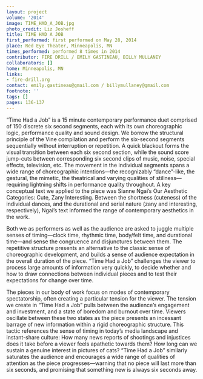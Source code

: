 ```yaml
---
layout: project
volume: '2014'
image: TIME_HAD_A_JOB.jpg
photo_credit: Liz Josheff
title: TIME HAD A JOB
first_performed: first performed on May 28, 2014
place: Red Eye Theater, Minneapolis, MN
times_performed: performed 8 times in 2014
contributor: FIRE DRILL / EMILY GASTINEAU, BILLY MULLANEY
collaborators: []
home: Minneapolis, MN
links:
- fire-drill.org
contact: emily.gastineau@gmail.com / billymullaney@gmail.com
footnote: ''
tags: []
pages: 136-137
---
```


“Time Had a Job” is a 15 minute contemporary performance duet comprised of 150 discrete six second segments, each with its own choreographic logic, performance quality and sound design. We borrow the structural principle of the Vine compilation and perform the six-second segments sequentially without interruption or repetition. A quick blackout forms the visual transition between each six second section, while the sound score jump-cuts between corresponding six second clips of music, noise, special effects, television, etc. The movement in the individual segments spans a wide range of choreographic intentions—the recognizably “dance”-like, the gestural, the mimetic, the theatrical and varying qualities of stillness—requiring lightning shifts in performance quality throughout. A key conceptual text we applied to the piece was Sianne Ngai’s Our Aesthetic Categories: Cute, Zany Interesting. Between the shortness (cuteness) of the individual dances, and the durational and serial nature (zany and interesting, respectively), Ngai’s text informed the range of contemporary aesthetics in the work.

Both we as performers as well as the audience are asked to juggle multiple senses of timing—clock time, rhythmic time, body/felt time, and durational time—and sense the congruence and disjunctures between them. The repetitive structure presents an alternative to the classic sense of choreographic development, and builds a sense of audience expectation in the overall duration of the piece. “Time Had a Job” challenges the viewer to process large amounts of information very quickly, to decide whether and how to draw connections between individual pieces and to test their expectations for change over time.

The pieces in our body of work focus on modes of contemporary spectatorship, often creating a particular tension for the viewer. The tension we create in “Time Had a Job” pulls between the audience’s engagement and investment, and a state of boredom and burnout over time. Viewers oscillate between these two states as the piece presents an incessant barrage of new information within a rigid choreographic structure. This tactic references the sense of timing in today’s media landscape and instant-share culture: How many news reports of shootings and injustices does it take before a viewer feels apathetic towards them? How long can we sustain a genuine interest in pictures of cats? “Time Had a Job” similarly saturates the audience and encourages a wide range of qualities of attention as the piece progresses—warning that no piece will last more than six seconds, and promising that something new is always six seconds away.
